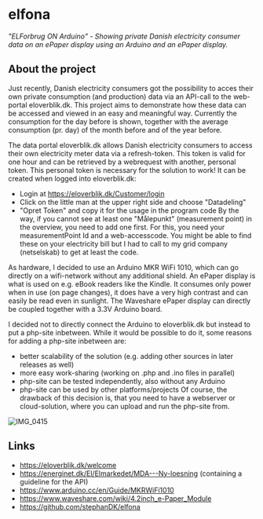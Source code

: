 # elfona
_"ELForbrug ON Arduino" - Showing private Danish electricity consumer data on an ePaper display using an Arduino and an ePaper display._

## About the project
Just recently, Danish electricity consumers got the possibility to acces their own private consumption (and production) data via an API-call to the web-portal eloverblik.dk. This project aims to demonstrate how these data can be accessed and viewed in an easy and meaningful way. Currently the consumption for the day before is shown, together with the average consumption (pr. day) of the month before and of the year before. 

The data portal eloverblik.dk allows Danish electricity consumers to access their own electricity meter data via a refresh-token. This token is valid for one hour and can be retrieved by a webrequest with another, personal token. This personal token is necessary for the solution to work! It can be created when logged into eloverblik.dk:
- Login at https://eloverblik.dk/Customer/login
- Click on the little man at the upper right side and choose "Datadeling"
- "Opret Token" and copy it for the usage in the program code
By the way, if you cannot see at least one "Målepunkt" (measurement point) in the overview, you need to add one first. For this, you need your measurementPoint Id and a web-accesscode. You might be able to find these on your electricity bill but I had to call to my grid company (netselskab) to get at least the code.

As hardware, I decided to use an Arduino MKR WiFi 1010, which can go directly on a wifi-network without any additional shield. An ePaper display is what is used on e.g. eBook readers like the Kindle. It consumes only power when in use (on page changes), it does have a very high contrast and can easily be read even in sunlight. The Waveshare ePaper display can directly be coupled together with a 3.3V Arduino board. 

I decided not to directly connect the Arduino to eloverblik.dk but instead to put a php-site inbetween. While it would be possible to do it, some reasons for adding a php-site inbetween are:
- better scalability of the solution (e.g. adding other sources in later releases as well)
- more easy work-sharing (working on .php and .ino files in parallel)
- php-site can be tested independently, also without any Arduino
- php-site can be used by other platforms/projects
Of course, the drawback of this decision is, that you need to have a webserver or cloud-solution, where you can upload and run the php-site from.


![IMG_0415](https://user-images.githubusercontent.com/48651880/116550328-ec036a00-a8f6-11eb-98d1-2f45ad0b6da5.jpg)


## Links
* https://eloverblik.dk/welcome
* https://energinet.dk/El/Elmarkedet/MDA---Ny-loesning (containing a guideline for the API)
* https://www.arduino.cc/en/Guide/MKRWiFi1010
* https://www.waveshare.com/wiki/4.2inch_e-Paper_Module
* https://github.com/stephanDK/elfona

